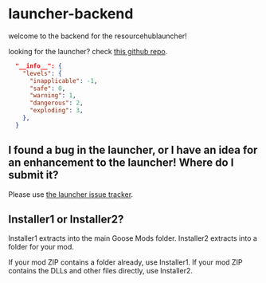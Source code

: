 # launcher-backend

welcome to the backend for the resourcehublauncher!

looking for the launcher? check [this github repo](https://github.com/desktopgooseunofficial/launcher).

```json
  "__info__": {
    "levels": {
      "inapplicable": -1,
      "safe": 0,
      "warning": 1,
      "dangerous": 2,
      "exploding": 3,
    },
  }
```

## I found a bug in the launcher, or I have an idea for an enhancement to the launcher! Where do I submit it?

Please use [the launcher issue tracker](https://github.com/DesktopGooseUnofficial/launcher/issues/new/choose).

## Installer1 or Installer2?
Installer1 extracts into the main Goose Mods folder.
Installer2 extracts into a folder for your mod.

If your mod ZIP contains a folder already, use Installer1.
If your mod ZIP contains the DLLs and other files directly, use Installer2.
